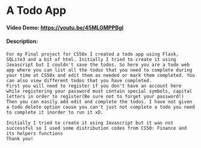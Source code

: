 # A Todo App
#### Video Demo: https://youtu.be/45MLGMPPBgI
#### Description:
    For my Final project for CS50x I created a todo app using Flask, SQLite3 and a bit of html. Initially I tried to create it using Javascript but I couldn't save the todos. So here you are a todo web app where you can list all the todos that you need to complete during your time at CS50x and edit them as needed or mark them completed. You can also view different todos that you have completed.
    First you will need to register if you don't have an account here while registering your password must contain special symbols, capital letters in order to register(Be sure not to forget your password!)
    Then you can easily add edit and complete the todos. I have not given a todo delete option cause you can't just not complete a todo you need to complete it inorder to run it xD.

    Initially I tried to create it using Javascript but it was not successful so I used some distribution codes from CS50: Finance and its helpers functions
    Thank you!